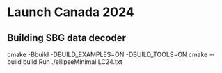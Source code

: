 # Launch Canada 2024
## Building SBG data decoder 
cmake -Bbuild -DBUILD_EXAMPLES=ON -DBUILD_TOOLS=ON
cmake --build build
Run ./ellipseMinimal LC24.txt